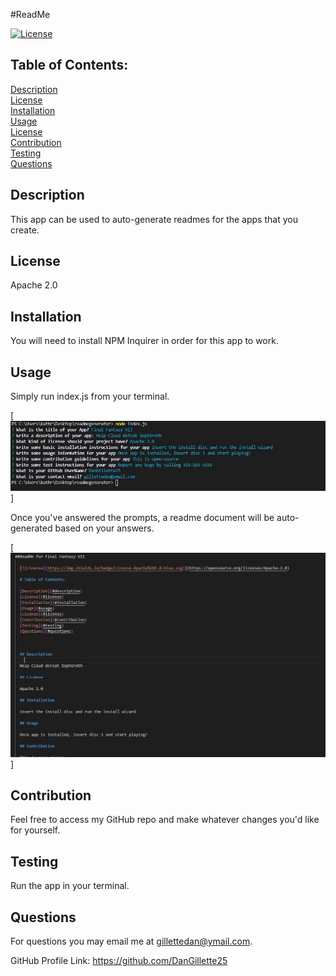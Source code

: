 #ReadMe 

  [![License](https://img.shields.io/badge/License-Apache%202.0-blue.svg)](https://opensource.org/licenses/Apache-2.0)

  ## Table of Contents: 

  [Description](#description)  
  [License](#license)  
  [Installation](#installation)  
  [Usage](#usage)  
  [License](#license)  
  [Contribution](#contribution)  
  [Testing](#testing)  
  [Questions](#questions)  
  


  ## Description
    
  This app can be used to auto-generate readmes for the apps that you create.

  ## License
    
  Apache 2.0

  ## Installation
    
  You will need to install NPM Inquirer in order for this app to work.

  ## Usage
    
  Simply run index.js from your terminal.  
  
  [![Screenshot](https://github.com/DanGillette25/readmegenerator/blob/master/screenshot1.JPG)]
  
  Once you've answered the prompts, a readme document will be auto-generated based on your answers.  
  
  [![Screenshot](https://github.com/DanGillette25/readmegenerator/blob/master/screenshot2.JPG)]

  ## Contribution 
    
  Feel free to access my GitHub repo and make whatever changes you'd like for yourself.
    
  ## Testing
    
  Run the app in your terminal.
    
  ## Questions

  For questions you may email me at gillettedan@ymail.com.

  GitHub Profile Link: https://github.com/DanGillette25
    
  
